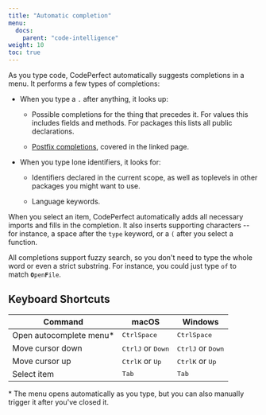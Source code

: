 ```yaml
---
title: "Automatic completion"
menu:
  docs:
    parent: "code-intelligence"
weight: 10
toc: true
---
```


As you type code, CodePerfect automatically suggests completions in a menu. It
performs a few types of completions:

- When you type a `.` after anything, it looks up:

  - Possible completions for the thing that precedes it. For values this includes
    fields and methods. For packages this lists all public declarations.

  - [Postfix completions](/code-intelligence/postfix-completion/), covered in the
    linked page.

- When you type lone identifiers, it looks for:

  - Identifiers declared in the current scope, as well as toplevels in other
    packages you might want to use.

  - Language keywords.

When you select an item, CodePerfect automatically adds all necessary imports
and fills in the completion. It also inserts supporting characters -- for
instance, a space after the `type` keyword, or a `(` after you select a
function.

All completions support fuzzy search, so you don't need to type the whole word
or even a strict substring. For instance, you could just type `of` to match
<code><b>O</b>pen<b>F</b>ile</code>.

## Keyboard Shortcuts

| Command                  | macOS                                          | Windows                                        |
| ------------------------ | ---------------------------------------------- | ---------------------------------------------- |
| Open autocomplete menu\* | <kbd>Ctrl</kbd><kbd>Space</kbd>                | <kbd>Ctrl</kbd><kbd>Space</kbd>                |
| Move cursor down         | <kbd>Ctrl</kbd><kbd>J</kbd> or <kbd>Down</kbd> | <kbd>Ctrl</kbd><kbd>J</kbd> or <kbd>Down</kbd> |
| Move cursor up           | <kbd>Ctrl</kbd><kbd>K</kbd> or <kbd>Up</kbd>   | <kbd>Ctrl</kbd><kbd>K</kbd> or <kbd>Up</kbd>   |
| Select item              | <kbd>Tab</kbd>                                 | <kbd>Tab</kbd>                                 |

\* The menu opens automatically as you type, but you can also manually trigger it after you've closed it.
